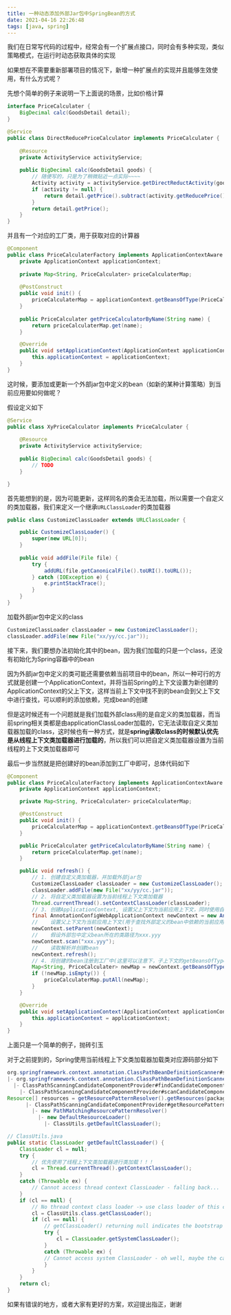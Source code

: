 ```yaml
---
title: 一种动态添加外部Jar包中SpringBean的方式
date: 2021-04-16 22:26:48
tags: [java, spring]
---
```




我们在日常写代码的过程中，经常会有一个扩展点接口，同时会有多种实现，类似策略模式，在运行时动态获取具体的实现

如果想在不需要重新部署项目的情况下，新增一种扩展点的实现并且能够生效使用，有什么方式呢？

先想个简单的例子来说明一下上面说的场景，比如价格计算

```java
interface PriceCalculater {
    BigDecimal calc(GoodsDetail detail);
}
```



```java
@Service
public class DirectReducePriceCalculator implements PriceCalculater {
    
    @Resource
    private ActivityService activityService;
    
    public BigDecimal calc(GoodsDetail goods) {
        // 随便写的，只是为了稍微贴近一点实际~~~~        
        Activity activity = activityService.getDirectReductActivity(goods);
        if (activity != null) {
            return detail.getPrice().subtract(activity.getReducePrice());
        }
        return detail.getPrice();
    }
}
```

并且有一个对应的工厂类，用于获取对应的计算器

<!-- more -->

```java
@Component
public class PriceCalculaterFactory implements ApplicationContextAware {
    private ApplicationContext applicationContext;
    
    private Map<String, PriceCalculater> priceCalculaterMap;
    
    @PostConstruct
    public void init() {
        priceCalculaterMap = applicationContext.getBeansOfType(PriceCalculater.class);
    }
    
    public PriceCalculater getPriceCalculatorByName(String name) {
        return priceCalculaterMap.get(name);
    }

    @Override
    public void setApplicationContext(ApplicationContext applicationContext) throws BeansException {
        this.applicationContext = applicationContext;
    }
}
```



这时候，要添加或更新一个外部jar包中定义的bean（如新的某种计算策略）到当前应用要如何做呢？

假设定义如下

```java
@Service
public class XyPriceCalculator implements PriceCalculater {
    
    @Resource
    private ActivityService activityService;
    
    public BigDecimal calc(GoodsDetail goods) {
        // TODO 
    }

}
```

首先能想到的是，因为可能更新，这样同名的类会无法加载，所以需要一个自定义的类加载器，我们来定义一个继承`URLClassLoader`的类加载器

```java
public class CustomizeClassLoader extends URLClassLoader {

    public CustomizeClassLoader() {
        super(new URL[0]);
    }
    
    public void addFile(File file) {
        try {
            addURL(file.getCanonicalFile().toURI().toURL());
        } catch (IOException e) {
            e.printStackTrace();
        }
    }
}
```

加载外部jar包中定义的class

```java
CustomizeClassLoader classLoader = new CustomizeClassLoader();
classLoader.addFile(new File("xx/yy/cc.jar"));
```

接下来，我们要想办法初始化其中的bean，因为我们加载的只是一个class，还没有初始化为Spring容器中的bean

因为外部jar包中定义的类可能还需要依赖当前项目中的bean，所以一种可行的方式就是创建一个ApplicationContext，并将当前Spring的上下文设置为新创建的ApplicationContext的父上下文，这样当前上下文中找不到的bean会到父上下文中进行查找，可以顺利的添加依赖，完成bean的创建

但是这时候还有一个问题就是我们加载外部class用的是自定义的类加载器，而当前spring相关类都是由applicationClassLoader加载的，它无法读取自定义类加载器加载的class，这时候也有一种方式，就是**spring读取class的时候默认优先是从线程上下文类加载器进行加载的**，所以我们可以把自定义类加载器设置为当前线程的上下文类加载器即可

最后一步当然就是把创建好的bean添加到工厂中即可，总体代码如下

```java
@Component
public class PriceCalculaterFactory implements ApplicationContextAware {
    private ApplicationContext applicationContext;

    private Map<String, PriceCalculater> priceCalculaterMap;

    @PostConstruct
    public void init() {
        priceCalculaterMap = applicationContext.getBeansOfType(PriceCalculater.class);
    }

    public PriceCalculater getPriceCalculatorByName(String name) {
        return priceCalculaterMap.get(name);
    }

    public void refresh() {
        // 1. 创建自定义类加载器，并加载外部jar包
        CustomizeClassLoader classLoader = new CustomizeClassLoader();
        classLoader.addFile(new File("xx/yy/cc.jar"));
        // 2. 将自定义类加载器设置为当前线程上下文类加载器
        Thread.currentThread().setContextClassLoader(classLoader);
        // 3. 创建ApplicationContext, 设置父上下文为当前应用上下文，同时使用自定义类加载器加载解析外部定义bean
        final AnnotationConfigWebApplicationContext newContext = new AnnotationConfigWebApplicationContext();
        //    设置父上下文为当前应用上下文(用于查找外部定义的bean中依赖的当前应用中的bean)
        newContext.setParent(newContext);
        //    假设外部包中定义bean所在的类路径为xxx.yyy
        newContext.scan("xxx.yyy");
        //    读取解析并创建bean
        newContext.refresh();
        // 4. 将创建的bean注册到工厂中(这里可以注意下，子上下文的getBeansOfType方法获取不到父上下文中的bean)
        Map<String, PriceCalculater> newMap = newContext.getBeansOfType(PriceCalculater.class);
        if (!newMap.isEmpty()) {
            priceCalculaterMap.putAll(newMap);
        }
    }

    @Override
    public void setApplicationContext(ApplicationContext applicationContext) throws BeansException {
        this.applicationContext = applicationContext;
    }
}
```



上面只是一个简单的例子，抛砖引玉

对于之前提到的，Spring使用当前线程上下文类加载器加载类对应源码部分如下

```java
org.springframework.context.annotation.ClassPathBeanDefinitionScanner#scan
|- org.springframework.context.annotation.ClassPathBeanDefinitionScanner#doScan
  |- ClassPathScanningCandidateComponentProvider#findCandidateComponents
    |- ClassPathScanningCandidateComponentProvider#scanCandidateComponents
Resource[] resources = getResourcePatternResolver().getResources(packageSearchPath);
      |- ClassPathScanningCandidateComponentProvider#getResourcePatternResolver
        |- new PathMatchingResourcePatternResolver()
          |- new DefaultResourceLoader()
            |- ClassUtils.getDefaultClassLoader(); 
```



```java
// ClassUtils.java
public static ClassLoader getDefaultClassLoader() {
    ClassLoader cl = null;
    try {
        // 优先使用了线程上下文类加载器进行类加载！！！
        cl = Thread.currentThread().getContextClassLoader();
    }
    catch (Throwable ex) {
        // Cannot access thread context ClassLoader - falling back...
    }
    if (cl == null) {
        // No thread context class loader -> use class loader of this class.
        cl = ClassUtils.class.getClassLoader();
        if (cl == null) {
            // getClassLoader() returning null indicates the bootstrap ClassLoader
            try {
                cl = ClassLoader.getSystemClassLoader();
            }
            catch (Throwable ex) {
            // Cannot access system ClassLoader - oh well, maybe the caller can live with null...
            }
        }
    }
    return cl;
}
```



如果有错误的地方，或者大家有更好的方案，欢迎提出指正，谢谢
